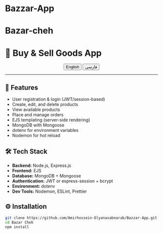 # Bazzar-App
# Bazar-cheh
# 🛒 Buy & Sell Goods App

<p align="center">
  <button onclick="document.getElementById('english').style.display='block';document.getElementById('persian').style.display='none';">English</button>
  <button onclick="document.getElementById('english').style.display='none';document.getElementById('persian').style.display='block';">فارسی</button>
</p>

---

<div id="english">

## 🚀 Features
- User registration & login (JWT/session-based)
- Create, edit, and delete products
- View available products
- Place and manage orders
- EJS templating (server-side rendering)
- MongoDB with Mongoose
- dotenv for environment variables
- Nodemon for hot reload

## 🛠️ Tech Stack
- **Backend:** Node.js, Express.js
- **Frontend:** EJS
- **Database:** MongoDB + Mongoose
- **Authentication:** JWT or express-session + bcrypt
- **Environment:** dotenv
- **Dev Tools:** Nodemon, ESLint, Prettier

## ⚙️ Installation
```bash
git clone https://github.com/Amirhossein-Olyanasabnarab/Bazzar-App.git
cd Bazar Cheh
npm install